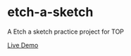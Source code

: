 # etch-a-sketch
A Etch a sketch practice project for TOP

[Live Demo](https://warfarian.github.io/etch-a-sketch)


